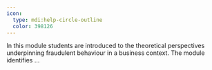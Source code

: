 ```yaml
---
icon:
  type: mdi:help-circle-outline
  color: 398126
---
```


In this module students are introduced to the theoretical perspectives underpinning fraudulent behaviour in a business context. The module identifies  ... 
